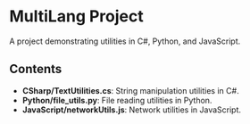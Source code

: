 # MultiLang Project
A project demonstrating utilities in C#, Python, and JavaScript.
## Contents
- **CSharp/TextUtilities.cs**: String manipulation utilities in C#.
- **Python/file_utils.py**: File reading utilities in Python.
- **JavaScript/networkUtils.js**: Network utilities in JavaScript.
